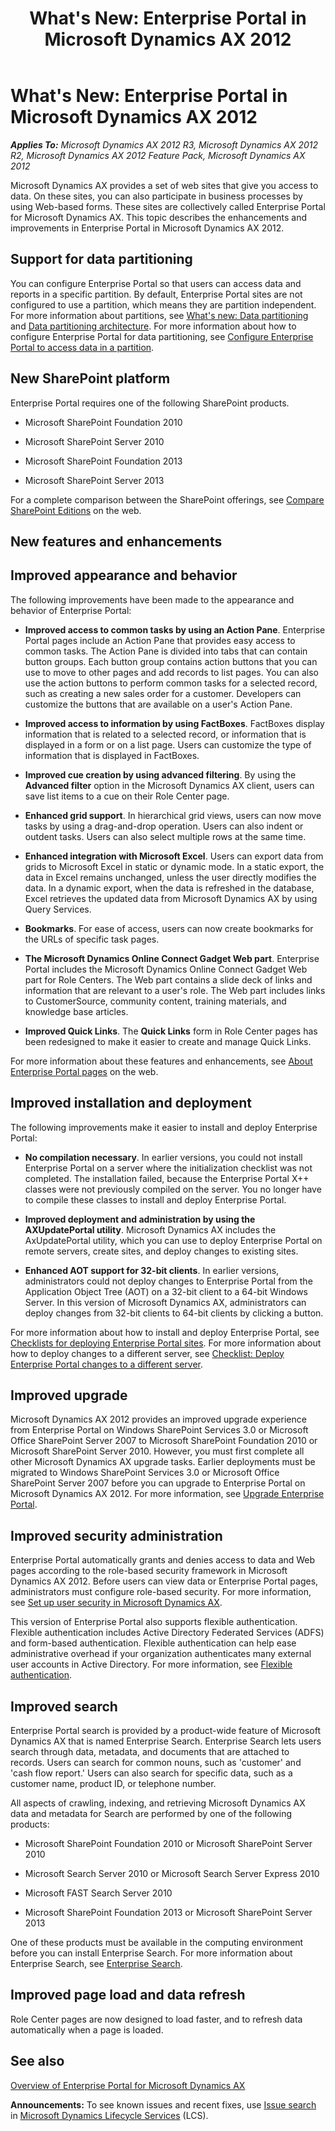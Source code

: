 ﻿---
title: "What's New: Enterprise Portal in Microsoft Dynamics AX 2012"
TOCTitle: "What's New: Enterprise Portal"
ms:assetid: 9c88a619-774e-4808-9ae6-cba4d7f8c316
ms:mtpsurl: https://technet.microsoft.com/en-us/library/Dd362012(v=AX.60)
ms:contentKeyID: 35132782
ms.date: 05/02/2014
mtps_version: v=AX.60
---

# What's New: Enterprise Portal in Microsoft Dynamics AX 2012 


_**Applies To:** Microsoft Dynamics AX 2012 R3, Microsoft Dynamics AX 2012 R2, Microsoft Dynamics AX 2012 Feature Pack, Microsoft Dynamics AX 2012_

Microsoft Dynamics AX provides a set of web sites that give you access to data. On these sites, you can also participate in business processes by using Web-based forms. These sites are collectively called Enterprise Portal for Microsoft Dynamics AX. This topic describes the enhancements and improvements in Enterprise Portal in Microsoft Dynamics AX 2012.

## Support for data partitioning

You can configure Enterprise Portal so that users can access data and reports in a specific partition. By default, Enterprise Portal sites are not configured to use a partition, which means they are partition independent. For more information about partitions, see [What's new: Data partitioning](what-s-new-data-partitioning.md) and [Data partitioning architecture](data-partitioning-architecture.md). For more information about how to configure Enterprise Portal for data partitioning, see [Configure Enterprise Portal to access data in a partition](configure-enterprise-portal-to-access-data-in-a-partition.md).

## New SharePoint platform

Enterprise Portal requires one of the following SharePoint products.

  - Microsoft SharePoint Foundation 2010

  - Microsoft SharePoint Server 2010

  - Microsoft SharePoint Foundation 2013

  - Microsoft SharePoint Server 2013

For a complete comparison between the SharePoint offerings, see [Compare SharePoint Editions](http://go.microsoft.com/fwlink/?linkid=225033) on the web.

## New features and enhancements

## Improved appearance and behavior

The following improvements have been made to the appearance and behavior of Enterprise Portal:

  - **Improved access to common tasks by using an Action Pane**. Enterprise Portal pages include an Action Pane that provides easy access to common tasks. The Action Pane is divided into tabs that can contain button groups. Each button group contains action buttons that you can use to move to other pages and add records to list pages. You can also use the action buttons to perform common tasks for a selected record, such as creating a new sales order for a customer. Developers can customize the buttons that are available on a user's Action Pane.

  - **Improved access to information by using FactBoxes**. FactBoxes display information that is related to a selected record, or information that is displayed in a form or on a list page. Users can customize the type of information that is displayed in FactBoxes.

  - **Improved cue creation by using advanced filtering**. By using the **Advanced filter** option in the Microsoft Dynamics AX client, users can save list items to a cue on their Role Center page.

  - **Enhanced grid support**. In hierarchical grid views, users can now move tasks by using a drag-and-drop operation. Users can also indent or outdent tasks. Users can also select multiple rows at the same time.

  - **Enhanced integration with Microsoft Excel**. Users can export data from grids to Microsoft Excel in static or dynamic mode. In a static export, the data in Excel remains unchanged, unless the user directly modifies the data. In a dynamic export, when the data is refreshed in the database, Excel retrieves the updated data from Microsoft Dynamics AX by using Query Services.

  - **Bookmarks**. For ease of access, users can now create bookmarks for the URLs of specific task pages.

  - **The Microsoft Dynamics Online Connect Gadget Web part**. Enterprise Portal includes the Microsoft Dynamics Online Connect Gadget Web part for Role Centers. The Web part contains a slide deck of links and information that are relevant to a user's role. The Web part includes links to CustomerSource, community content, training materials, and knowledge base articles.

  - **Improved Quick Links**. The **Quick Links** form in Role Center pages has been redesigned to make it easier to create and manage Quick Links.

For more information about these features and enhancements, see [About Enterprise Portal pages](about-enterprise-portal-pages.md) on the web.

## Improved installation and deployment

The following improvements make it easier to install and deploy Enterprise Portal:

  - **No compilation necessary**. In earlier versions, you could not install Enterprise Portal on a server where the initialization checklist was not completed. The installation failed, because the Enterprise Portal X++ classes were not previously compiled on the server. You no longer have to compile these classes to install and deploy Enterprise Portal.

  - **Improved deployment and administration by using the AXUpdatePortal utility**. Microsoft Dynamics AX includes the AxUpdatePortal utility, which you can use to deploy Enterprise Portal on remote servers, create sites, and deploy changes to existing sites.

  - **Enhanced AOT support for 32-bit clients**. In earlier versions, administrators could not deploy changes to Enterprise Portal from the Application Object Tree (AOT) on a 32-bit client to a 64-bit Windows Server. In this version of Microsoft Dynamics AX, administrators can deploy changes from 32-bit clients to 64-bit clients by clicking a button.

For more information about how to install and deploy Enterprise Portal, see [Checklists for deploying Enterprise Portal sites](checklists-for-deploying-enterprise-portal-sites.md). For more information about how to deploy changes to a different server, see [Checklist: Deploy Enterprise Portal changes to a different server](checklist-deploy-enterprise-portal-changes-to-a-different-server.md).

## Improved upgrade

Microsoft Dynamics AX 2012 provides an improved upgrade experience from Enterprise Portal on Windows SharePoint Services 3.0 or Microsoft Office SharePoint Server 2007 to Microsoft SharePoint Foundation 2010 or Microsoft SharePoint Server 2010. However, you must first complete all other Microsoft Dynamics AX upgrade tasks. Earlier deployments must be migrated to Windows SharePoint Services 3.0 or Microsoft Office SharePoint Server 2007 before you can upgrade to Enterprise Portal on Microsoft Dynamics AX 2012. For more information, see [Upgrade Enterprise Portal](upgrade-enterprise-portal.md).

## Improved security administration

Enterprise Portal automatically grants and denies access to data and Web pages according to the role-based security framework in Microsoft Dynamics AX 2012. Before users can view data or Enterprise Portal pages, administrators must configure role-based security. For more information, see [Set up user security in Microsoft Dynamics AX](set-up-user-security-in-microsoft-dynamics-ax.md).

This version of Enterprise Portal also supports flexible authentication. Flexible authentication includes Active Directory Federated Services (ADFS) and form-based authentication. Flexible authentication can help ease administrative overhead if your organization authenticates many external user accounts in Active Directory. For more information, see [Flexible authentication](http://go.microsoft.com/fwlink/?linkid=188717).

## Improved search

Enterprise Portal search is provided by a product-wide feature of Microsoft Dynamics AX that is named Enterprise Search. Enterprise Search lets users search through data, metadata, and documents that are attached to records. Users can search for common nouns, such as 'customer' and 'cash flow report.' Users can also search for specific data, such as a customer name, product ID, or telephone number.

All aspects of crawling, indexing, and retrieving Microsoft Dynamics AX data and metadata for Search are performed by one of the following products:

  - Microsoft SharePoint Foundation 2010 or Microsoft SharePoint Server 2010

  - Microsoft Search Server 2010 or Microsoft Search Server Express 2010

  - Microsoft FAST Search Server 2010

  - Microsoft SharePoint Foundation 2013 or Microsoft SharePoint Server 2013

One of these products must be available in the computing environment before you can install Enterprise Search. For more information about Enterprise Search, see [Enterprise Search](enterprise-search.md).

## Improved page load and data refresh

Role Center pages are now designed to load faster, and to refresh data automatically when a page is loaded.

## See also

[Overview of Enterprise Portal for Microsoft Dynamics AX](overview-of-enterprise-portal-for-microsoft-dynamics-ax.md)

  
**Announcements:** To see known issues and recent fixes, use [Issue search](http://go.microsoft.com/fwlink/?linkid=389258) in [Microsoft Dynamics Lifecycle Services](http://go.microsoft.com/fwlink/?linkid=306505) (LCS).


